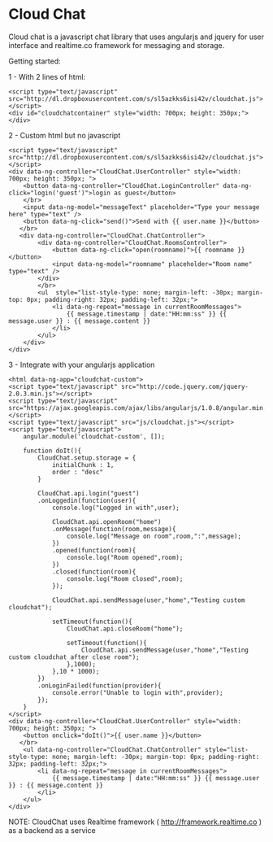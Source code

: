 Cloud Chat
=========

Cloud chat is a javascript chat library that uses angularjs and jquery for user interface and realtime.co framework for messaging and storage.

Getting started:

1 - With 2 lines of html:

	<script type="text/javascript" src="http://dl.dropboxusercontent.com/s/sl5azkks6isi42v/cloudchat.js"></script>
	<div id="cloudchatcontainer" style="width: 700px; height: 350px;"></div>

2 - Custom html but no javascript

	<script type="text/javascript" src="http://dl.dropboxusercontent.com/s/sl5azkks6isi42v/cloudchat.js"></script>
	<div data-ng-controller="CloudChat.UserController" style="width: 700px; height: 350px; ">
    	<button data-ng-controller="CloudChat.LoginController" data-ng-click="login('guest')">login as guest</button>
    	</br>
    	<input data-ng-model="messageText" placeholder="Type your message here" type="text" />
       	<button data-ng-click="send()">Send with {{ user.name }}</button>
       </br>
       <div data-ng-controller="CloudChat.ChatController">
       		<div data-ng-controller="CloudChat.RoomsController">
       			<button data-ng-click="open(roomname)">{{ roomname }}</button>
       			<input data-ng-model="roomname" placeholder="Room name" type="text" />
       		</div>
       		</br>
	   		<ul  style="list-style-type: none; margin-left: -30px; margin-top: 0px; padding-right: 32px; padding-left: 32px;">
	   			<li data-ng-repeat="message in currentRoomMessages">
	   				{{ message.timestamp | date:"HH:mm:ss" }} {{ message.user }} : {{ message.content }}
	   			</li>
	   		</ul>
	   	</div>
    </div>

3 - Integrate with your angularjs application
	
	<html data-ng-app="cloudchat-custom">
	<script type="text/javascript" src="http://code.jquery.com/jquery-2.0.3.min.js"></script>
	<script type="text/javascript" src="https://ajax.googleapis.com/ajax/libs/angularjs/1.0.8/angular.min.js"></script>
	<script type="text/javascript" src="js/cloudchat.js"></script>
	<script type="text/javascript">
		angular.module('cloudchat-custom', []);

		function doIt(){
			CloudChat.setup.storage = {
	            initialChunk : 1,
	            order : "desc"
	        }  

			CloudChat.api.login("guest")
			.onLoggedin(function(user){
				console.log("Logged in with",user);	

				CloudChat.api.openRoom("home")
				.onMessage(function(room,message){
					console.log("Message on room",room,":",message);
				})
				.opened(function(room){
					console.log("Room opened",room);
				})
				.closed(function(room){
					console.log("Room closed",room);	
				});

				CloudChat.api.sendMessage(user,"home","Testing custom cloudchat");

				setTimeout(function(){
					CloudChat.api.closeRoom("home");

					setTimeout(function(){
						CloudChat.api.sendMessage(user,"home","Testing custom cloudchat after close room");
					},1000);
				},10 * 1000);
			})
			.onLoginFailed(function(provider){
				console.error("Unable to login with",provider);
			});	
		}
	</script>
	<div data-ng-controller="CloudChat.UserController" style="width: 700px; height: 350px; ">
       	<button onclick="doIt()">{{ user.name }}</button>
       </br>
   		<ul data-ng-controller="CloudChat.ChatController" style="list-style-type: none; margin-left: -30px; margin-top: 0px; padding-right: 32px; padding-left: 32px;">
   			<li data-ng-repeat="message in currentRoomMessages">
   				{{ message.timestamp | date:"HH:mm:ss" }} {{ message.user }} : {{ message.content }}
   			</li>
   		</ul>
    </div>



NOTE: CloudChat uses Realtime framework ( http://framework.realtime.co ) as a backend as a service

